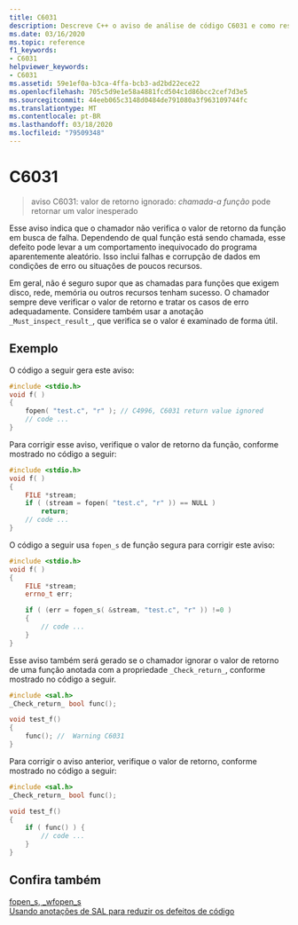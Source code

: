 ```yaml
---
title: C6031
description: Descreve C++ o aviso de análise de código C6031 e como resolvê-lo.
ms.date: 03/16/2020
ms.topic: reference
f1_keywords:
- C6031
helpviewer_keywords:
- C6031
ms.assetid: 59e1ef0a-b3ca-4ffa-bcb3-ad2bd22ece22
ms.openlocfilehash: 705c5d9e1e58a4881fcd504c1d86bcc2cef7d3e5
ms.sourcegitcommit: 44eeb065c3148d0484de791080a3f963109744fc
ms.translationtype: MT
ms.contentlocale: pt-BR
ms.lasthandoff: 03/18/2020
ms.locfileid: "79509348"
---
```

# <a name="c6031"></a>C6031

> aviso C6031: valor de retorno ignorado: *chamada-a função* pode retornar um valor inesperado

Esse aviso indica que o chamador não verifica o valor de retorno da função em busca de falha. Dependendo de qual função está sendo chamada, esse defeito pode levar a um comportamento inequivocado do programa aparentemente aleatório. Isso inclui falhas e corrupção de dados em condições de erro ou situações de poucos recursos.

Em geral, não é seguro supor que as chamadas para funções que exigem disco, rede, memória ou outros recursos tenham sucesso. O chamador sempre deve verificar o valor de retorno e tratar os casos de erro adequadamente. Considere também usar a anotação `_Must_inspect_result_`, que verifica se o valor é examinado de forma útil.

## <a name="example"></a>Exemplo

O código a seguir gera este aviso:

```cpp
#include <stdio.h>
void f( )
{
    fopen( "test.c", "r" ); // C4996, C6031 return value ignored
    // code ...
}
```

Para corrigir esse aviso, verifique o valor de retorno da função, conforme mostrado no código a seguir:

```cpp
#include <stdio.h>
void f( )
{
    FILE *stream;
    if ( (stream = fopen( "test.c", "r" )) == NULL )
        return;
    // code ...
}
```

O código a seguir usa `fopen_s` de função segura para corrigir este aviso:

```cpp
#include <stdio.h>
void f( )
{
    FILE *stream;
    errno_t err;

    if ( (err = fopen_s( &stream, "test.c", "r" )) !=0 )
    {
        // code ...
    }
}
```

Esse aviso também será gerado se o chamador ignorar o valor de retorno de uma função anotada com a propriedade `_Check_return_`, conforme mostrado no código a seguir.

```cpp
#include <sal.h>
_Check_return_ bool func();

void test_f()
{
    func(); //  Warning C6031
}
```

Para corrigir o aviso anterior, verifique o valor de retorno, conforme mostrado no código a seguir:

```cpp
#include <sal.h>
_Check_return_ bool func();

void test_f()
{
    if ( func() ) {
        // code ...
    }
}
```

## <a name="see-also"></a>Confira também

[fopen_s, _wfopen_s](/cpp/c-runtime-library/reference/fopen-s-wfopen-s)\
[Usando anotações de SAL para reduzir os defeitos de código](using-sal-annotations-to-reduce-c-cpp-code-defects.md)
